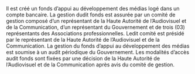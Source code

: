 Il est créé un fonds d’appui au développement des médias logé dans un compte bancaire.
La gestion dudit fonds est assurée par un comité de gestion composé d’un représentant de la Haute Autorité de l’Audiovisuel et de la Communication, d’un représentant du Gouvernement et de trois (03) représentants des Associations professionnelles.
Ledit comité est présidé par le représentant de la Haute Autorité de l’Audiovisuel et de la Communication.
La gestion du fonds d’appui au développement des médias est soumise à un audit périodique du Gouvernement.
Les modalités d’accès audit fonds sont fixées par une décision de la Haute Autorité de l’Audiovisuel et de la Communication après avis du comité de gestion.